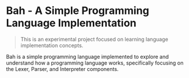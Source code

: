 # Bah - A Simple Programming Language Implementation

> This is an experimental project focused on learning language implementation concepts.

Bah is a simple programming language implemented to explore and understand how a programming language works, specifically focusing on the Lexer, Parser, and Interpreter components.
